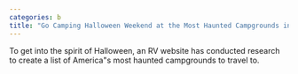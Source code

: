 ```yaml
---
categories: b
title: "Go Camping Halloween Weekend at the Most Haunted Campgrounds in the US"
---
```

To get into the spirit of Halloween, an RV website has conducted research to create a list of America"s most haunted campgrounds to travel to.
